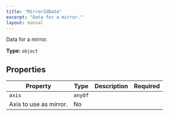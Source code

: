 ```yaml
---
title: "Mirror2dData"
excerpt: "Data for a mirror."
layout: manual
---
```


Data for a mirror.


**Type:** `object`




## Properties

| Property | Type | Description | Required |
|----------|------|-------------|----------|
| `axis` |`anyOf`
| Axis to use as mirror. | No |


